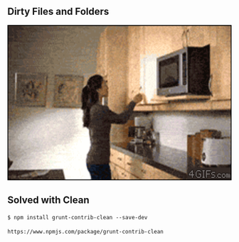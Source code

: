 ## Dirty Files and Folders

<img src="images/messy.gif" height="350">

## Solved with Clean <!-- .element: class="fragment" -->
<pre class="fragment"><code class="haskell">$ npm install grunt-contrib-clean --save-dev

https://www.npmjs.com/package/grunt-contrib-clean</code></pre>
